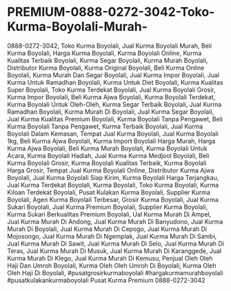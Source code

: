 # PREMIUM-0888-0272-3042-Toko-Kurma-Boyolali-Murah-
0888-0272-3042, Toko Kurma Boyolali, Jual Kurma Boyolali Murah, Beli Kurma Boyolali, Harga Kurma Boyolali, Kurma Boyolali Online, Kurma Kualitas Terbaik Boyolali, Kurma Segar Boyolali, Kurma Murah Boyolali, Distributor Kurma Boyolali, Kurma Original Boyolali, Beli Kurma Online Boyolali, Kurma Murah Dan Segar Boyolali, Jual Kurma Impor Boyolali, 
Jual Kurma Untuk Ramadhan Boyolali, Kurma Untuk Diet Boyolali, Kurma Kualitas Super Boyolali, Toko Kurma Terdekat Boyolali, Jual Kurma Boyolali Grosir, Kurma Impor Boyolali, Beli Kurma Ajwa Boyolali, Kurma Boyolali Terdekat, Kurma Boyolali Untuk Oleh-Oleh, Kurma Segar Terbaik Boyolali, Jual Kurma Ramadhan Boyolali, Kurma Murah Di Boyolali, Jual Kurma Segar Boyolali, Jual Kurma Kualitas Premium Boyolali, Kurma Boyolali Tanpa Pengawet, Beli Kurma Boyolali Tanpa Pengawet, Kurma Terbaik Boyolali, Jual Kurma Boyolali Dalam Kemasan, Tempat Jual Kurma Boyolali, Jual Kurma Boyolali 1kg, Beli Kurma Ajwa Boyolali, Kurma Import Boyolali Harga Murah, Harga Kurma Ajwa Boyolali, Beli Kurma Murah Boyolali, Kurma Boyolali Untuk Acara, Kurma Boyolali Hadiah, Jual Kurma Kurma Medjool Boyolali, Beli Kurma Boyolali Grosir, Kurma Boyolali Kualitas Terbaik, Kurma Boyolali Harga Grosir, Tempat Jual Kurma Boyolali Online, Distributor Kurma Ajwa Boyolali, Jual Kurma Boyolali Siap Kirim, Kurma Boyolali Harga Terjangkau, Jual Kurma Terdekat Boyolali, Kurma Boyolali, Toko Kurma Boyolali, Kurma Kiloan Terdekat Boyolali, Pusat Kulakan Kurma Boyolali, Supplier Kurma Boyolali, Agen Kurma Boyolali Terbesar, Grosir Kurma Boyolali, Jual Kurma Sukari Boyolali, Jual Kurma Premium Boyolali, Supplier Kurma Boyolali, Kurma Sukari Berkualitas Premium Boyolali, Ual Kurma Murah Di Ampel, Jual Kurma Murah Di Andong, Jual Kurma Murah Di Banyudono, Jual Kurma Murah Di Boyolali, Jual Kurma Murah Di Cepogo, Jual Kurma Murah Di Mojosongo, Jual Kurma Murah Di Ngemplak, Jual Kurma Murah Di Sambi, Jual Kurma Murah Di Sawit, Jual Kurma Murah Di Selo, Jual Kurma Murah Di Teras, Jual Kurma Murah Di Musuk, Jual Kurma Murah Di Karanggede, Jual Kurma Murah Di Klego, Jual Kurma Murah Di Kemusu, Penjual Oleh Oleh Haji Dan Umroh Boyolali, Kurma Oleh Oleh Umroh Di Boyolali, Kurma Oleh Oleh Haji Di Boyolali,
#pusatgrosirkurmaboyolali #hargakurmamurahboyolali #pusatkulakankurmaboyolali
Pusat Kurma Premium
  0888-0272-3042

